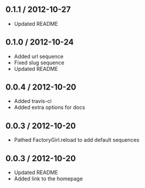 ## 0.1.1 / 2012-10-27

* Updated README

## 0.1.0 / 2012-10-24

* Added url sequence
* Fixed slug sequence
* Updated README

## 0.0.4 / 2012-10-20

* Added travis-ci
* Added extra options for docs

## 0.0.3 / 2012-10-20

* Pathed FactoryGirl.reload to add default sequences

## 0.0.3 / 2012-10-20

* Updated README
* Added link to the homepage